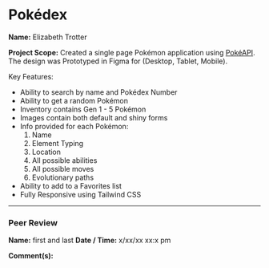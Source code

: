 # Pokédex

**Name:** Elizabeth Trotter

**Project Scope:** Created a single page Pokémon application using [PokéAPI](https://pokeapi.co/). The design was Prototyped in Figma for (Desktop, Tablet, Mobile).

Key Features:

- Ability to search by name and Pokédex Number
- Ability to get a random Pokémon
- Inventory contains Gen 1 - 5 Pokémon
- Images contain both default and shiny forms
- Info provided for each Pokémon: 
    1. Name
    2. Element Typing
    3. Location
    4. All possible abilities
    5. All possible moves
    6. Evolutionary paths
- Ability to add to a Favorites list
- Fully Responsive using Tailwind CSS


---


### Peer Review
**Name:** first and last **Date / Time:** x/xx/xx xx:x pm

**Comment(s):**


